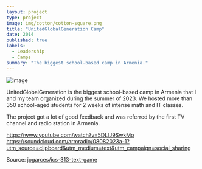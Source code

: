 ```yaml
---
layout: project
type: project
image: img/cotton/cotton-square.png
title: "UnitedGlobalGeneration Camp"
date: 2014
published: true
labels:
  - Leadership
  - Camps
summary: "The biggest school-based camp in Armenia."
---
```


![image](https://github.com/user-attachments/assets/8d6a21a8-5b6e-4a51-b35d-099c17a0b848)

UnitedGlobalGeneration is the biggest school-based camp in Armenia that I and my team organized during the summer of 2023. We hosted more than 350 school-aged students for 2 weeks of intense math and IT classes.

The project got a lot of good feedback and was referred by the first TV channel and radio station in Armenia. 

https://www.youtube.com/watch?v=5DLlJ9SwkMo
https://soundcloud.com/armradio/08082023a-1?utm_source=clipboard&utm_medium=text&utm_campaign=social_sharing

Source: <a href="https://github.com/jogarces/ics-313-text-game"><i class="large github icon "></i>jogarces/ics-313-text-game</a>
